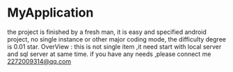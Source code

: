 # MyApplication
the project is finished by a fresh man,
it is easy and specified android project,
no single instance or other major coding mode,
the difficulty degree is 0.01 star. 
OverView :
this is not single item ,it need start with local server and sql server at same time.
if you have any needs ,please connect me 2272009314@qq.com
